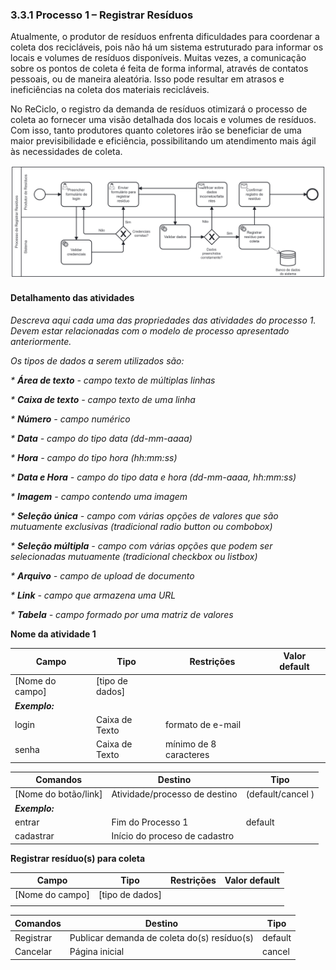 ### 3.3.1 Processo 1 – Registrar Resíduos

Atualmente, o produtor de resíduos enfrenta dificuldades para coordenar a coleta dos recicláveis, pois não há um sistema estruturado para informar os locais e volumes de resíduos disponíveis. Muitas vezes, a comunicação sobre os pontos de coleta é feita de forma informal, através de contatos pessoais, ou de maneira aleatória. Isso pode resultar em atrasos e ineficiências na coleta dos materiais recicláveis.

No ReCiclo, o registro da demanda de resíduos otimizará o processo de coleta ao fornecer uma visão detalhada dos locais e volumes de resíduos. Com isso, tanto produtores quanto coletores irão se beneficiar de uma maior previsibilidade e eficiência, possibilitando um atendimento mais ágil às necessidades de coleta.

![Exemplo de um Modelo BPMN do PROCESSO 1](images/processo-1-registrar-residuos.png "Modelo BPMN do Processo de Registrar Resíduos.")

#### Detalhamento das atividades

_Descreva aqui cada uma das propriedades das atividades do processo 1. 
Devem estar relacionadas com o modelo de processo apresentado anteriormente._

_Os tipos de dados a serem utilizados são:_

_* **Área de texto** - campo texto de múltiplas linhas_

_* **Caixa de texto** - campo texto de uma linha_

_* **Número** - campo numérico_

_* **Data** - campo do tipo data (dd-mm-aaaa)_

_* **Hora** - campo do tipo hora (hh:mm:ss)_

_* **Data e Hora** - campo do tipo data e hora (dd-mm-aaaa, hh:mm:ss)_

_* **Imagem** - campo contendo uma imagem_

_* **Seleção única** - campo com várias opções de valores que são mutuamente exclusivas (tradicional radio button ou combobox)_

_* **Seleção múltipla** - campo com várias opções que podem ser selecionadas mutuamente (tradicional checkbox ou listbox)_

_* **Arquivo** - campo de upload de documento_

_* **Link** - campo que armazena uma URL_

_* **Tabela** - campo formado por uma matriz de valores_


**Nome da atividade 1**

| **Campo**       | **Tipo**         | **Restrições** | **Valor default** |
| ---             | ---              | ---            | ---               |
| [Nome do campo] | [tipo de dados]  |                |                   |
| ***Exemplo:***  |                  |                |                   |
| login           | Caixa de Texto   | formato de e-mail |                |
| senha           | Caixa de Texto   | mínimo de 8 caracteres |           |

| **Comandos**         |  **Destino**                   | **Tipo** |
| ---                  | ---                            | ---               |
| [Nome do botão/link] | Atividade/processo de destino  | (default/cancel  )|
| ***Exemplo:***       |                                |                   |
| entrar               | Fim do Processo 1              | default           |
| cadastrar            | Início do proceso de cadastro  |                   |


**Registrar resíduo(s) para coleta**

| **Campo**       | **Tipo**         | **Restrições** | **Valor default** |
| ---             | ---              | ---            | ---               |
| [Nome do campo] | [tipo de dados]  |                |                   |
|                 |                  |                |                   |

| **Comandos**         |  **Destino**                                 | **Tipo**          |
| ---------------------| ---------------------------------------------| ------------------|
| Registrar            | Publicar demanda de coleta do(s) resíduo(s)  | default           |
| Cancelar             | Página inicial                               | cancel            |
